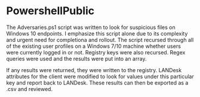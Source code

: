 # PowershellPublic
The Adversaries.ps1 script was written to look for suspicious files on Windows 10 endpoints.
I emphasize this script alone due to its complexity and urgent need for completiona and rollout.
The script recursed through all of the existing user profiles on a Windows 7/10 machine whether users were currently logged in or not.
Registry keys were also recursed.
Regex queries were used and the results were put into an array.

If any results were returned, they were written to the registry. LANDesk attributes for the client were modified to look for values under this particular key and report back to LANDesk. These results can then be exported as a .csv and reviewed.
